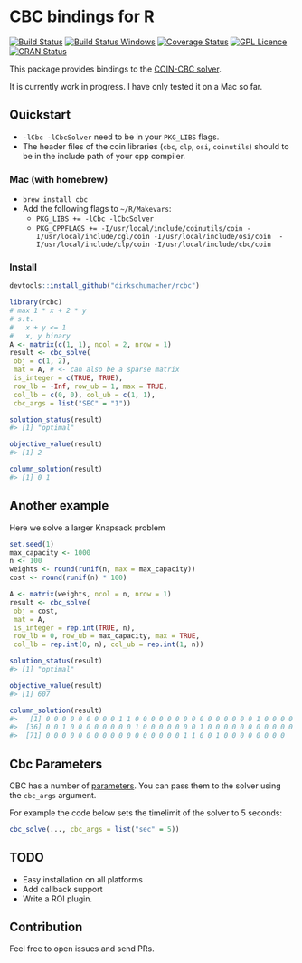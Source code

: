 
<!-- README.md is generated from README.Rmd. Please edit that file -->
CBC bindings for R
==================

[![Build Status](https://travis-ci.org/dirkschumacher/rcbc.svg?branch=master)](https://travis-ci.org/dirkschumacher/rcbc) [![Build Status Windows](https://ci.appveyor.com/api/projects/status/github/dirkschumacher/rcbc?branch=master&svg=true)](https://ci.appveyor.com/project/dirkschumacher/rcbc) [![Coverage Status](https://coveralls.io/repos/github/dirkschumacher/rcbc/badge.svg?branch=master)](https://coveralls.io/github/dirkschumacher/rcbc?branch=master) [![GPL Licence](https://badges.frapsoft.com/os/gpl/gpl.svg?v=103)](https://opensource.org/licenses/GPL-3.0/) [![CRAN Status](http://www.r-pkg.org/badges/version/rcbc)](http://www.r-pkg.org/badges/version/rcbc)

This package provides bindings to the [COIN-CBC solver](https://projects.coin-or.org/Cbc).

It is currently work in progress. I have only tested it on a Mac so far.

Quickstart
----------

-   `-lCbc -lCbcSolver` need to be in your `PKG_LIBS` flags.
-   The header files of the coin libraries (`cbc`, `clp`, `osi`, `coinutils`) should to be in the include path of your cpp compiler.

### Mac (with homebrew)

-   `brew install cbc`
-   Add the following flags to `~/R/Makevars`:
    -   `PKG_LIBS += -lCbc -lCbcSolver`
    -   `PKG_CPPFLAGS += -I/usr/local/include/coinutils/coin -I/usr/local/include/cgl/coin -I/usr/local/include/osi/coin  -I/usr/local/include/clp/coin -I/usr/local/include/cbc/coin`

### Install

``` r
devtools::install_github("dirkschumacher/rcbc")
```

``` r
library(rcbc)
# max 1 * x + 2 * y
# s.t.
#   x + y <= 1
#   x, y binary
A <- matrix(c(1, 1), ncol = 2, nrow = 1)
result <- cbc_solve(
 obj = c(1, 2),
 mat = A, # <- can also be a sparse matrix
 is_integer = c(TRUE, TRUE),
 row_lb = -Inf, row_ub = 1, max = TRUE,
 col_lb = c(0, 0), col_ub = c(1, 1),
 cbc_args = list("SEC" = "1"))
```

``` r
solution_status(result)
#> [1] "optimal"
```

``` r
objective_value(result)
#> [1] 2
```

``` r
column_solution(result)
#> [1] 0 1
```

Another example
---------------

Here we solve a larger Knapsack problem

``` r
set.seed(1)
max_capacity <- 1000
n <- 100
weights <- round(runif(n, max = max_capacity))
cost <- round(runif(n) * 100)

A <- matrix(weights, ncol = n, nrow = 1)
result <- cbc_solve(
 obj = cost,
 mat = A, 
 is_integer = rep.int(TRUE, n),
 row_lb = 0, row_ub = max_capacity, max = TRUE,
 col_lb = rep.int(0, n), col_ub = rep.int(1, n))
```

``` r
solution_status(result)
#> [1] "optimal"
```

``` r
objective_value(result)
#> [1] 607
```

``` r
column_solution(result)
#>   [1] 0 0 0 0 0 0 0 0 0 1 1 0 0 0 0 0 0 0 0 0 0 0 0 0 0 0 1 0 0 0 0 0 0 0 0
#>  [36] 0 0 1 0 0 0 0 0 0 0 0 1 0 0 0 0 0 0 0 1 0 0 0 0 0 0 0 0 0 0 0 0 0 1 0
#>  [71] 0 0 0 0 0 0 0 0 0 0 0 0 0 0 0 0 0 1 1 0 0 1 0 0 0 0 0 0 0 0
```

Cbc Parameters
--------------

CBC has a number of [parameters](https://projects.coin-or.org/CoinBinary/export/1059/OptimizationSuite/trunk/Installer/files/doc/cbcCommandLine.pdf). You can pass them to the solver using the `cbc_args` argument.

For example the code below sets the timelimit of the solver to 5 seconds:

``` r
cbc_solve(..., cbc_args = list("sec" = 5))
```

TODO
----

-   Easy installation on all platforms
-   Add callback support
-   Write a ROI plugin.

Contribution
------------

Feel free to open issues and send PRs.
